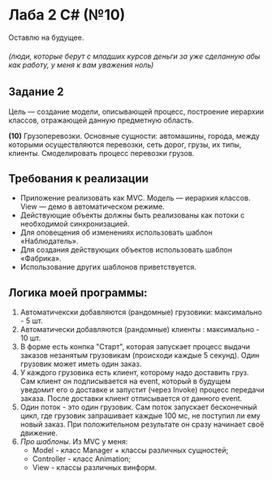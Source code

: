 # Лаба 2 C# (№10)

Оставлю на будущее.
###### (люди, которые берут с младших курсов деньги за уже сделанную абы как работу, у меня к вам уважения ноль)

## Задание 2
Цель — создание модели, описывающей процесс, построение иерархии классов,
отражающей данную предметную область.

**(10)** Грузоперевозки. Основные сущности: автомашины, города,
между которыми осуществляются перевозки, сеть дорог, грузы,
их типы, клиенты. Смоделировать процесс перевозки грузов.

## Требования к реализации
* Приложение реализовать как MVC. Модель — иерархия классов.
View — демо в автоматическом режиме.
* Действующие объекты должны быть реализованы как 
потоки с необходимой синхронизацией.
* Для оповещения об изменениях использовать 
шаблон «Наблюдатель».
* Для создания действующих объектов 
использовать шаблон «Фабрика».
* Использование других шаблонов приветствуется.

## Логика моей программы:
1. Автоматичекски добавляются (рандомные) грузовики: максимально - 5 шт.
2. Автоматически добавляются (рандомные) клиенты : максимально - 10 шт.
3. В форме есть конпка "Старт", которая запускает процесс выдачи заказов 
незанятым грузовикам (происходи каждые 5 секунд). Один грузовик может иметь один заказ.
4. У каждого грузовика есть клиент, которому надо доставить груз.
Сам клиент он подписывается на event, который
в будущем уведомит его о доставке и запустит (через Invoke) процесс передачи заказа. 
После доставки клиент отписывается от данного event.
5. Один поток - это один грузовик. Сам поток запускает бесконечный цикл, 
где грузовик запрашивает каждые 100 мс, не поступил ли ему новый заказ.
При положительном результате он сразу начинает своё движение.
6. _Про шаблоны_. Из MVC у меня:
   * Model - класс Manager + классы различных сущностей;
   * Controller - класс Animation;
   * View - классы различных винформ.

    
